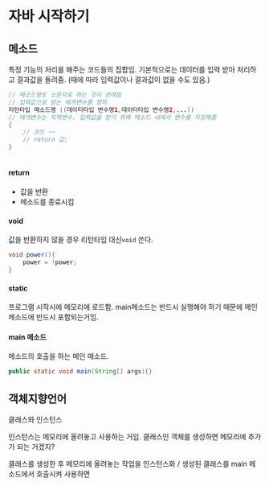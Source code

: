 # 자바 시작하기

## 메소드

특정 기능의 처리를 해주는 코드들의 집합임. 
기본적으로는 데이터를 입력 받아 처리하고 결과값을 돌려줌. (때에 따라 입력값이나 결과값이 없을 수도 있음.)

```java
// 메소드명도 소문자로 하는 것이 관례임
// 입력값으로 받는 매겨변수를 정의
리턴타입 메소드명 ((데이터타입 변수명1,데이터타입 변수명2,...))
// 매개변수는 지역변수. 입력값을 받기 위해 메소드 내에서 변수를 지정해줌
{
	// 코드 ~~
	// return 값;
}
 
```
#### return
- 값을 반환
- 메소드를 종료시킴


#### void
값을 반환하지 않을 경우 리턴타입 대신`void` 쓴다.

```java
void power(){
	power = !power;
}
```

#### static
 프로그램 시작시에 메모리에 로드함.
 main메소드는 반드시 실행해야 하기 때문에 메인메소드에 반드시 포함되는거임.
 

#### main 메소드 

메소드의 호출을 하는 메인 메소드.

```java
public static void main(String[] args){}
```


## 객체지향언어

클래스와 인스턴스

인스턴스는 메모리에 올려놓고 사용하는 거임. 클래스인 객체를 생성하면 메모리에 추가가 되는 거겠지?

클래스를 생성한 후 메모리에 올려놓는 작업을 인스턴스화 / 
생성된 클래스를 main 메소드에서 호출시켜 사용하면 
<!--stackedit_data:
eyJoaXN0b3J5IjpbMjAyODYwMjIsLTIxNDAyNjAyOTYsLTE1MD
E2ODU1MTYsLTE0Mzg2MzU0NTAsMTg2NzgwNjIwMSw2Mjg2NzI0
MTgsLTI0MzcxMTcyNl19
-->